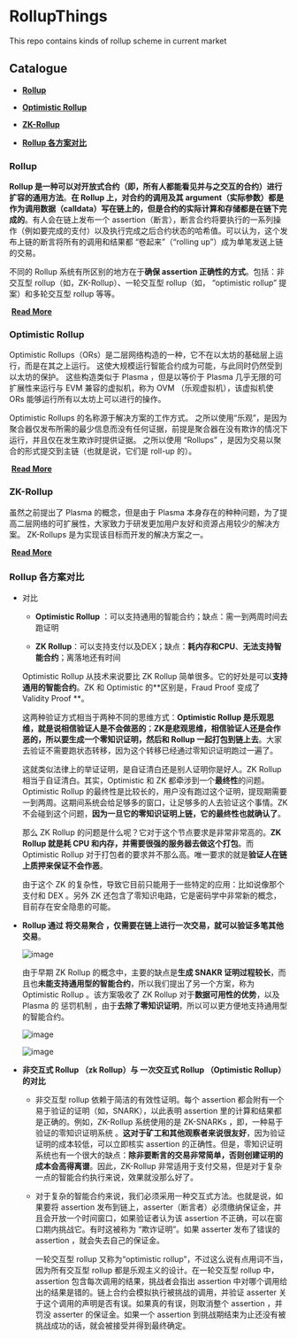# RollupThings

This repo contains kinds of rollup scheme in current market

## Catalogue

- [**Rollup**](#Rollup)

- [**Optimistic Rollup**](#Optimistic-Rollup)
- [**ZK-Rollup**](#ZK-Rollup)
- [**Rollup 各方案对比**](#Rollup-各方案对比)

### Rollup

**Rollup 是一种可以对开放式合约（即，所有人都能看见并与之交互的合约）进行扩容的通用方法**。**在 Rollup 上，对合约的调用及其 argument（实际参数）都是作为调用数据（calldata）写在链上的，但是合约的实际计算和存储都是在链下完成的**。有人会在链上发布一个 assertion（断言），断言合约将要执行的一系列操作（例如要完成的支付）以及执行完成之后合约状态的哈希值。可以认为，这个发布上链的断言将所有的调用和结果都 “卷起来”（“rolling up”）成为单笔发送上链的交易。

不同的 Rollup 系统有所区别的地方在于**确保 assertion 正确性的方式**。包括：非交互型 rollup（如，ZK-Rollup）、一轮交互型 rollup（如， “optimistic rollup” 提案）和多轮交互型 rollup 等等。

​																																					[**Read More**](https://github.com/Whisker17/Layer2Things/tree/main/rollup/rollup/README.md)

### Optimistic Rollup

Optimistic Rollups（ORs）是二层网络构造的一种，它不在以太坊的基础层上运行，而是在其之上运行。 这使大规模运行智能合约成为可能，与此同时仍然受到以太坊的保护。 这些构造类似于 Plasma ，但是以等价于 Plasma 几乎无限的可扩展性来运行与 EVM 兼容的虚拟机，称为 OVM （乐观虚拟机），该虚拟机使 ORs 能够运行所有以太坊上可以进行的操作。

Optimistic Rollups 的名称源于解决方案的工作方式。 之所以使用“乐观”，是因为聚合器仅发布所需的最少信息而没有任何证据，前提是聚合器在没有欺诈的情况下运行，并且仅在发生欺诈时提供证据。 之所以使用 “Rollups” ，是因为交易以聚合的形式提交到主链（也就是说，它们是 roll-up 的）。

​																																					[**Read More**](https://github.com/Whisker17/Layer2Things/tree/main/rollup/oprollup/README.md)

### ZK-Rollup

虽然之前提出了 Plasma 的概念，但是由于 Plasma 本身存在的种种问题，为了提高二层网络的可扩展性，大家致力于研发更加用户友好和资源占用较少的解决方案。 ZK-Rollups 是为实现该目标而开发的解决方案之一。

​																																					[**Read More**](https://github.com/Whisker17/Layer2Things/blob/main/rollup/zkrollup/README.md)

### Rollup 各方案对比

- 对比

  - **Optimistic Rollup** ：可以支持通用的智能合约；缺点：需一到两周时间去跑证明

  - **ZK Rollup**：可以支持支付以及DEX；缺点：**耗内存和CPU**、**无法支持智能合约**；离落地还有时间

  Optimistic Rollup 从技术来说要比 ZK Rollup 简单很多。它的好处是可以**支持通用的智能合约**。ZK 和 Optimistic 的**区别是，Fraud Proof 变成了 Validity Proof **。

  这两种验证方式相当于两种不同的思维方式：**Optimistic Rollup 是乐观思维，就是说相信验证人是不会做恶的**；**ZK是悲观思维，相信验证人还是会作恶的，所以要生成一个零知识证明，然后和 Rollup 一起打包到链上去**。大家去验证不需要跑状态转移，因为这个转移已经通过零知识证明跑过一遍了。

  这就类似法律上的举证证明，是自证清白还是别人证明你是好人。ZK Rollup 相当于自证清白。其实，Optimistic 和 ZK 都牵涉到一个**最终性**的问题。Optimistic Rollup 的最终性是比较长的，用户没有跑过这个证明，提现期需要一到两周。这期间系统会给足够多的窗口，让足够多的人去验证这个事情。ZK 不会碰到这个问题，**因为一旦它的零知识证明上链，它的最终性也就确认了**。

  那么 ZK Rollup 的问题是什么呢？它对于这个节点要求是非常非常高的。**ZK Rollup 就是耗 CPU 和内存，并需要很强的服务器去做这个打包**。而 Optimistic Rollup 对于打包者的要求并不那么高。唯一要求的就是**验证人在链上质押来保证不会作恶**。

  由于这个 ZK 的复杂性，导致它目前只能用于一些特定的应用：比如说像那个支付和 DEX 。另外 ZK 还包含了零知识电路，它是密码学中非常新的概念，目前存在安全隐患的可能。

- **Rollup 通过 将交易聚合 ，仅需要在链上进行一次交易，就可以验证多笔其他交易**。

  ![image](https://user-images.githubusercontent.com/12571049/98829481-35a8e700-2474-11eb-857c-ae1568ccd0bf.png)

  由于早期 ZK Rollup 的概念中，主要的缺点是**生成 SNAKR 证明过程较长**，而且也**未能支持通用型的智能合约**，所以我们提出了另一个方案，称为 Optimistic Rollup 。该方案吸收了 ZK Rollup 对于**数据可用性的优势**，以及 Plasma 的 惩罚机制 ，由于**去除了零知识证明**，所以可以更方便地支持通用型的智能合约。

  ![image](https://user-images.githubusercontent.com/12571049/98830164-0a72c780-2475-11eb-9ffa-77c1965fd552.png)

  ![image](https://user-images.githubusercontent.com/12571049/98830265-28402c80-2475-11eb-8baa-85a411233c74.png)

- **非交互式 Rollup （zk Rollup）与 一次交互式 Rollup （Optimistic Rollup）的对比**

  - 非交互型 rollup 依赖于简洁的有效性证明。每个 assertion 都会附有一个易于验证的证明（如，SNARK），以此表明 assertion 里的计算和结果都是正确的。例如，ZK-Rollup 系统使用的是 ZK-SNARKs ，即，一种易于验证的零知识证明系统 。**这对于矿工和其他观察者来说很友好**，因为验证证明的成本较低，可以立即核实 assertion 的正确性。但是，零知识证明系统也有一个很大的缺点：**除非要断言的交易非常简单，否则创建证明的成本会高得离谱**。因此，ZK-Rollup 非常适用于支付交易，但是对于复杂一点的智能合约执行来说，效果就没那么好了。

  - 对于复杂的智能合约来说，我们必须采用一种交互式方法。也就是说，如果要将 assertion 发布到链上，asserter（断言者）必须缴纳保证金，并且会开放一个时间窗口，如果验证者认为该 assertion 不正确，可以在窗口期内挑战它。有时这被称为 “欺诈证明”。如果 asserter 发布了错误的 assertion ，就会失去自己的保证金。

    一轮交互型 rollup 又称为“optimistic rollup”，不过这么说有点用词不当，因为所有交互型 rollup 都是乐观主义的设计。在一轮交互型 rollup 中，assertion 包含每次调用的结果，挑战者会指出 assertion 中对哪个调用给出的结果是错的。链上合约会模拟执行被挑战的调用，并验证 asserter 关于这个调用的声明是否有误。如果真的有误，则取消整个 assertion ，并罚没 asserter 的保证金。如果一个 assertion 到挑战期结束为止还没有被挑战成功的话，就会被接受并得到最终确定。

